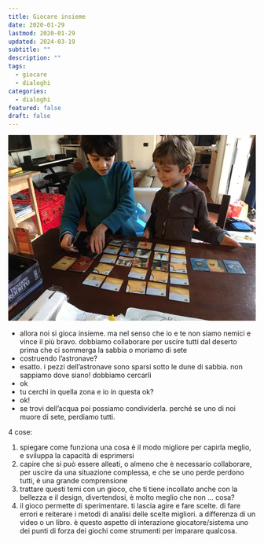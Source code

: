 ```yaml
---
title: Giocare insieme
date: 2020-01-29
lastmod: 2020-01-29
updated: 2024-03-19
subtitle: ""
description: ""
tags:
  - giocare
  - dialoghi
categories:
  - dialoghi
featured: false
draft: false
---
```

![](../../../assets/img/post/2020/deserto-proibilit-giocare.jpg)

- allora noi si gioca insieme. ma nel senso che io e te non siamo nemici e vince il più bravo. dobbiamo collaborare per uscire tutti dal deserto prima che ci sommerga la sabbia o moriamo di sete
- costruendo l’astronave?
- esatto. i pezzi dell’astronave sono sparsi sotto le dune di sabbia. non sappiamo dove siano! dobbiamo cercarli
- ok
- tu cerchi in quella zona e io in questa ok?
- ok!
- se trovi dell’acqua poi possiamo condividerla. perché se uno di noi muore di sete, perdiamo tutti.

4 cose:
1) spiegare come funziona una cosa è il modo migliore per capirla meglio, e sviluppa la capacità di esprimersi
2) capire che si può essere alleati, o almeno che è necessario collaborare, per uscire da una situazione complessa, e che se uno perde perdono tutti, è una grande comprensione
3) trattare questi temi con un gioco, che ti tiene incollato anche con la bellezza e il design, divertendosi, è molto meglio che non ... cosa?
4) il gioco permette di sperimentare. ti lascia agire e fare scelte. di fare errori e reiterare i metodi di analisi delle scelte migliori. a differenza di un video o un libro. è questo aspetto di interazione giocatore/sistema uno dei punti di forza dei giochi come strumenti per imparare qualcosa.
